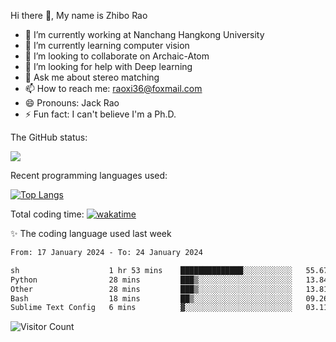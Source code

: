 Hi there 👋, My name is Zhibo Rao
- 🔭 I’m currently working at Nanchang Hangkong University
- 🌱 I’m currently learning computer vision
- 👯 I’m looking to collaborate on Archaic-Atom
- 🤔 I’m looking for help with Deep learning
- 💬 Ask me about stereo matching
- 📫 How to reach me: raoxi36@foxmail.com
- 😄 Pronouns: Jack Rao
- ⚡ Fun fact: I can't believe I'm a Ph.D.

The GitHub status:

![](https://github-readme-stats.vercel.app/api?username=ZhiboRao)

Recent programming languages used:

[![Top Langs](https://github-readme-stats.vercel.app/api/top-langs/?username=ZhiboRao&layout=compact)](https://github.com/anuraghazra/github-readme-stats)

Total coding time: [![wakatime](https://wakatime.com/badge/user/51ec5ec7-4742-4243-9eea-732ade32c0b7.svg)](https://wakatime.com/@51ec5ec7-4742-4243-9eea-732ade32c0b7)

✨ The coding language used last week 
<!--START_SECTION:waka-->

```txt
From: 17 January 2024 - To: 24 January 2024

sh                    1 hr 53 mins    ██████████████░░░░░░░░░░░   55.67 %
Python                28 mins         ███▒░░░░░░░░░░░░░░░░░░░░░   13.84 %
Other                 28 mins         ███▒░░░░░░░░░░░░░░░░░░░░░   13.81 %
Bash                  18 mins         ██▒░░░░░░░░░░░░░░░░░░░░░░   09.26 %
Sublime Text Config   6 mins          ▓░░░░░░░░░░░░░░░░░░░░░░░░   03.11 %
```

<!--END_SECTION:waka-->

![Visitor Count](https://profile-counter.glitch.me/Raohaocheng/count.svg)
